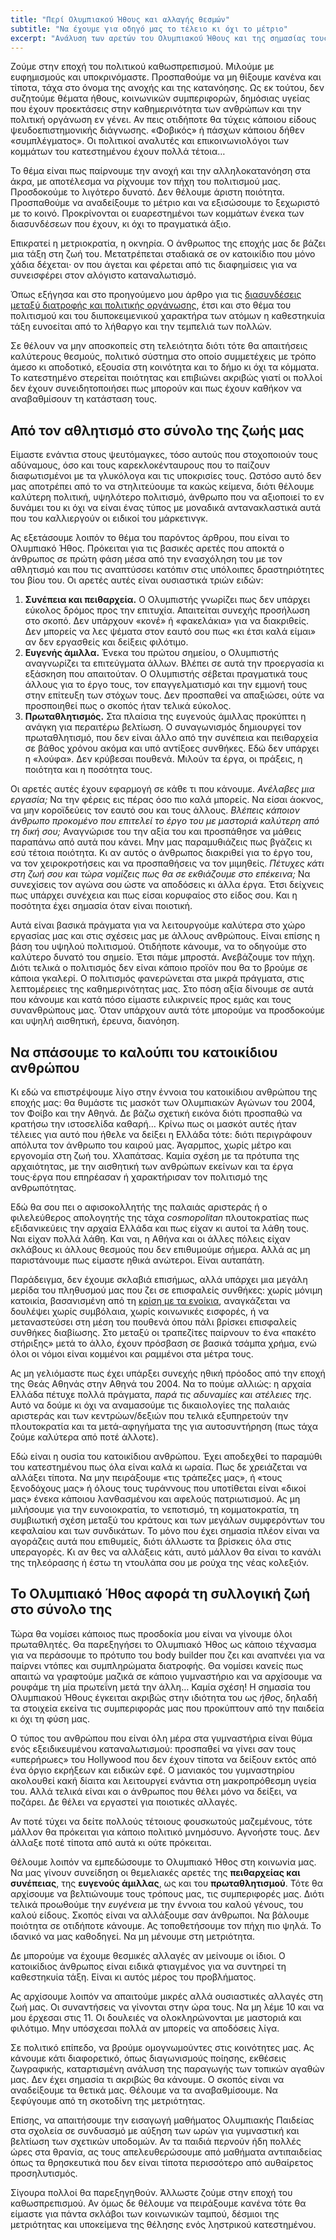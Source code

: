 ```yaml
---
title: "Περί Ολυμπιακού Ήθους και αλλαγής θεσμών"
subtitle: "Να έχουμε για οδηγό μας το τέλειο κι όχι το μέτριο"
excerpt: "Ανάλυση των αρετών του Ολυμπιακού Ήθους και της σημασίας τους για την απαιτούμενη αναθέσμιση."
---
```


Ζούμε στην εποχή του πολιτικού καθωσπρεπισμού.  Μιλούμε με ευφημισμούς
και υποκρινόμαστε.  Προσπαθούμε να μη θίξουμε κανένα και τίποτα, τάχα
στο όνομα της ανοχής και της κατανόησης.  Ως εκ τούτου, δεν συζητούμε
θέματα ήθους, κοινωνικών συμπεριφορών, δημόσιας υγείας που έχουν
προεκτάσεις στην καθημερινότητα των ανθρώπων και την πολιτική οργάνωση
εν γένει.  Αν πεις οτιδήποτε θα τύχεις κάποιου είδους ψευδοεπιστημονικής
διάγνωσης.  «Φοβικός» ή πάσχων κάποιου δήθεν «συμπλέγματος».  Οι
πολιτικοί αναλυτές και επικοινωνιολόγοι των κομμάτων του κατεστημένου
έχουν πολλά τέτοια…

Το θέμα είναι πως παίρνουμε την ανοχή και την αλληλοκατανόηση στα άκρα,
με αποτέλεσμα να ρίχνουμε τον πήχη του πολιτισμού μας.  Προσδοκούμε το
λιγότερο δυνατό.  Δεν θέλουμε άριστη ποιότητα.  Προσπαθούμε να
αναδείξουμε το μέτριο και να εξισώσουμε το ξεχωριστό με το κοινό.
Προκρίνονται οι ευαρεστημένοι των κομμάτων ένεκα των διασυνδέσεων που
έχουν, κι όχι το πραγματικά άξιο.

Επικρατεί η μετριοκρατία, η οκνηρία.  Ο άνθρωπος της εποχής μας δε
βάζει μια τάξη στη ζωή του.  Μετατρέπεται σταδιακά σε ον κατοικίδιο που
μόνο χάδια δέχεται· ον που άγεται και φέρεται από τις διαφημίσεις για να
συνεισφέρει στον αλόγιστο καταναλωτισμό.

Όπως εξήγησα και στο προηγούμενο μου άρθρο για τις [διασυνδέσεις μεταξύ
διατροφής και πολιτικής οργάνωσης](https://protesilaos.com/greek/2018-12-20-diet-politics/),
έτσι και στο θέμα του πολιτισμού και του διυποκειμενικού χαρακτήρα των
ατόμων η καθεστηκυία τάξη ευνοείται από το λήθαργο και την τεμπελιά των
πολλών.

Σε θέλουν να μην αποσκοπείς στη τελειότητα διότι τότε θα απαιτήσεις
καλύτερους θεσμούς, πολιτικό σύστημα στο οποίο συμμετέχεις με τρόπο
άμεσο κι αποδοτικό, εξουσία στη κοινότητα και το δήμο κι όχι τα κόμματα.
Το κατεστημένο στερείται ποιότητας και επιβιώνει ακριβώς γιατί οι πολλοί
δεν έχουν συνειδητοποιήσει πως μπορούν και πως έχουν καθήκον να
αναβαθμίσουν τη κατάσταση τους.

## Από τον αθλητισμό στο σύνολο της ζωής μας

Είμαστε ενάντια στους ψευτόμαγκες, τόσο αυτούς που στοχοποιούν τους
αδύναμους, όσο και τους καρεκλοκένταυρους που το παίζουν διαφωτισμένοι
με τα γλυκόλογα και τις υποκρισίες τους.  Ωστόσο αυτό δεν μας αποτρέπει
από το να στηλιτεύουμε τα κακώς κείμενα, διότι θέλουμε καλύτερη
πολιτική, υψηλότερο πολιτισμό, άνθρωπο που να αξιοποιεί το εν δυνάμει
του κι όχι να είναι ένας τύπος με μοναδικά αντανακλαστικά αυτά που του
καλλιεργούν οι ειδικοί του μάρκετινγκ.

Ας εξετάσουμε λοιπόν το θέμα του παρόντος άρθρου, που είναι το Ολυμπιακό
Ήθος.  Πρόκειται για τις βασικές αρετές που αποκτά ο άνθρωπος σε πρώτη
φάση μέσα από την ενασχόληση του με τον αθλητισμό και που τις αναπτύσσει
κατόπιν στις υπόλοιπες δραστηριότητες του βίου του.  Οι αρετές αυτές
είναι ουσιαστικά τριών ειδών:

1. **Συνέπεια και πειθαρχεία.** Ο Ολυμπιστής γνωρίζει πως δεν υπάρχει
   εύκολος δρόμος προς την επιτυχία.  Απαιτείται συνεχής προσήλωση στο
   σκοπό.  Δεν υπάρχουν «κονέ» ή «φακελάκια» για να διακριθείς.  Δεν
   μπορείς να λες ψέματα στον εαυτό σου πως «κι έτσι καλά είμαι» αν δεν
   εργασθείς και δείξεις φιλότιμο.
2. **Ευγενής άμιλλα.** Ένεκα του πρώτου σημείου, ο Ολυμπιστής
   αναγνωρίζει τα επιτεύγματα άλλων.  Βλέπει σε αυτά την προεργασία κι
   εξάσκηση που απαιτούταν.  Ο Ολυμπιστής σέβεται πραγματικά τους άλλους
   για το έργο τους, τον επαγγελματισμό και την εμμονή τους στην
   επίτευξη των στόχων τους.  Δεν προσπαθεί να απαξιώσει, ούτε να
   προσποιηθεί πως ο σκοπός ήταν τελικά εύκολος.
3. **Πρωταθλητισμός.** Στα πλαίσια της ευγενούς άμιλλας προκύπτει
   η ανάγκη για περαιτέρω βελτίωση.  Ο συναγωνισμός δημιουργεί τον
   πρωταθλητισμό, που δεν είναι άλλο από την συνέπεια και πειθαρχεία σε
   βάθος χρόνου ακόμα και υπό αντίξοες συνθήκες.  Εδώ δεν υπάρχει
   η «λούφα».  Δεν κρύβεσαι πουθενά.  Μιλούν τα έργα, οι πράξεις,
   η ποιότητα και η ποσότητα τους.

Οι αρετές αυτές έχουν εφαρμογή σε κάθε τι που κάνουμε.  _Ανέλαβες μια
εργασία;_  Να την φέρεις εις πέρας όσο πιο καλά μπορείς.  Να είσαι
άοκνος, να μην κοροϊδεύεις τον εαυτό σου και τους άλλους.  _Βλέπεις
κάποιον άνθρωπο προκομένο που επιτελεί το έργο του με μαστοριά καλύτερη
από τη δική σου;_  Αναγνώρισε του την αξία του και προσπάθησε να μάθεις
παραπάνω από αυτά που κάνει.  Μην μας παραμυθιάζεις πως βγάζεις κι εσύ
τέτοια ποιότητα.  Κι αν αυτός ο άνθρωπος διακριθεί για το έργο του, να
τον χειροκροτήσεις και να προσπαθήσεις να τον μιμηθείς.  _Πέτυχες κάτι
στη ζωή σου και τώρα νομίζεις πως θα σε εκθιάζουμε στο επέκεινα;_  Να
συνεχίσεις τον αγώνα σου ώστε να αποδόσεις κι άλλα έργα.  Έτσι δείχνεις
πως υπάρχει συνέχεια και πως είσαι κορυφαίος στο είδος σου.  Και
η ποσότητα έχει σημασία όταν είναι ποιοτική.

Αυτά είναι βασικά πράγματα για να λειτουργούμε καλύτερα στο χώρο
εργασίας μας και στις σχέσεις μας με άλλους ανθρώπους.  Είναι επίσης
η βάση του υψηλού πολιτισμού.  Οτιδήποτε κάνουμε, να το οδηγούμε στο
καλύτερο δυνατό του σημείο.  Έτσι πάμε μπροστά.  Ανεβάζουμε τον πήχη.
Διότι τελικά ο πολιτισμός δεν είναι κάποιο προϊόν που θα το βρούμε σε
κάποια γκαλερί.  Ο πολιτισμός φανερώνεται στα μικρά πράγματα, στις
λεπτομέρειες της καθημερινότητας μας.  Στο πόση αξία δίνουμε σε αυτά που
κάνουμε και κατά πόσο είμαστε ειλικρινείς προς εμάς και τους
συνανθρώπους μας.  Όταν υπάρχουν αυτά τότε μπορούμε να προσδοκούμε και
υψηλή αισθητική, έρευνα, διανόηση.

## Να σπάσουμε το καλούπι του κατοικίδιου ανθρώπου

Κι εδώ να επιστρέψουμε λίγο στην έννοια του κατοικίδιου ανθρώπου της
εποχής μας: θα θυμάστε τις μασκότ των Ολυμπιακών Αγώνων του 2004, τον
Φοίβο και την Αθηνά.  Δε βάζω σχετική εικόνα διότι προσπαθώ να κρατήσω
την ιστοσελίδα καθαρή…  Κρίνω πως οι μασκότ αυτές ήταν τέλειες για αυτό
που ήθελε να δείξει η Ελλάδα τότε: διότι περιγράφουν απόλυτα τον άνθρωπο
του καιρού μας.  Άγαρμπος, χωρίς μέτρο και εργονομία στη ζωή του.
Χλαπάτσας.  Καμία σχέση με τα πρότυπα της αρχαιότητας, με την αισθητική
των ανθρώπων εκείνων και τα έργα τους·έργα που επηρέασαν ή χαρακτήρισαν
τον πολιτισμό της ανθρωπότητας.

Εδώ θα σου πει ο αφισοκολλητής της παλαιάς αριστεράς ή ο φιλελεύθερος
απολογητής της τάχα _cosmopolitan_ πλουτοκρατίας πως εξιδανικεύεις την
αρχαία Ελλάδα και πως είχαν κι αυτοί τα λάθη τους.  Ναι είχαν πολλά
λάθη.  Και ναι, η Αθήνα και οι άλλες πόλεις είχαν σκλάβους κι άλλους
θεσμούς που δεν επιθυμούμε σήμερα.  Αλλά ας μη παριστάνουμε πως είμαστε
ηθικά ανώτεροι.  Είναι αυταπάτη.

Παράδειγμα, δεν έχουμε σκλαβιά επισήμως, αλλά υπάρχει μια μεγάλη μερίδα
του πληθυσμού μας που ζει σε επισφαλείς συνθήκες: χωρίς μόνιμη κατοικία,
βασανισμένη από τη [κρίση με τα
ενοίκια](https://protesilaos.com/greek/2018-11-27-decentralisation-urbanisation/), αναγκάζεται
να δουλέψει χωρίς συμβόλαια, χωρίς κοινωνικές εισφορές, ή να
μεταναστεύσει στη μέση του πουθενά όπου πάλι βρίσκει επισφαλείς συνθήκες
διαβίωσης.  Στο μεταξύ οι τραπεζίτες παίρνουν το ένα «πακέτο στήριξης»
μετά το άλλο, έχουν πρόσβαση σε βασικά τσάμπα χρήμα, ενώ όλοι οι νόμοι
είναι κομμένοι και ραμμένοι στα μέτρα τους.

Ας μη γελιόμαστε πως έχει υπάρξει συνεχής ηθική πρόοδος από την εποχή
της Θεάς Αθηνάς στην Αθηνά του 2004.  Να το πούμε αλλιώς: η αρχαία
Ελλάδα πέτυχε πολλά πράγματα, _παρά τις αδυναμίες και ατέλειες της_.
Αυτό να δούμε κι όχι να αναμασούμε τις δικαιολογίες της παλαιάς
αριστεράς και των κεντρώων/δεξιών που τελικά εξυπηρετούν την
πλουτοκρατία και τα μετά-αφηγήματα της για αυτοσυντήρηση (πως τάχα ζούμε
καλύτερα από ποτέ άλλοτε).

Εδώ είναι η ουσία του κατοικίδιου ανθρώπου.  Έχει αποδεχθεί το παραμύθι
του κατεστημένου πως όλα είναι καλά κι ωραία.  Πως δε χρειάζεται να
αλλάξει τίποτα.  Να μην πειράξουμε «τις τράπεζες μας», ή «τους
ξενοδόχους μας» ή όλους τους τυράννους που υποτίθεται είναι «δικοί μας»
ένεκα κάποιου λανθασμένου και αφελούς πατριωτισμού.  Ας μη μιλήσουμε για
την ευνοιοκρατία, το νεποτισμό, τη κομματοκρατία, τη συμβιωτική σχέση
μεταξύ του κράτους και των μεγάλων συμφερόντων του κεφαλαίου και των
συνδικάτων.  Το μόνο που έχει σημασία πλέον είναι να αγοράζεις αυτά που
επιθυμείς, διότι άλλωστε τα βρίσκεις όλα στις υπεραγορές.  Κι αν θες να
αλλάξεις κάτι, αυτό μάλλον θα είναι το κανάλι της τηλεόρασης ή έστω τη
ντουλάπα σου με ρούχα της νέας κολεξιόν.

## Το Ολυμπιακό Ήθος αφορά τη συλλογική ζωή στο σύνολο της

Τώρα θα νομίσει κάποιος πως προσδοκία μου είναι να γίνουμε όλοι
πρωταθλητές.  Θα παρεξηγήσει το Ολυμπιακό Ήθος ως κάποιο τέχνασμα για να
περάσουμε το πρότυπο του body builder που ζει και αναπνέει για να
παίρνει ντόπες και συμπληρώματα διατροφής.  Θα νομίσει κανείς πως απαιτώ
να γραφτούμε μαζικά σε κάποιο γυμναστήριο και να αρχίσουμε να ρουφάμε τη
μία πρωτεΐνη μετά την άλλη…  Καμία σχέση!  Η σημασία του Ολυμπιακού
Ήθους έγκειται ακριβώς στην ιδιότητα του ως _ήθος_, δηλαδή τα στοιχεία
εκείνα τις συμπεριφοράς μας που προκύπτουν από την παιδεία κι όχι τη
φύση μας.

Ο τύπος του ανθρώπου που είναι όλη μέρα στα γυμναστήρια είναι θύμα ενός
εξειδικευμένου καταναλωτισμού: προσπαθεί να γίνει σαν τους «υπερήρωες»
του Hollywood που δεν έχουν τίποτα να δείξουν εκτός από ένα όργιο
εκρήξεων και ειδικών εφέ.  Ο μανιακός του γυμναστηρίου ακολουθεί κακή
δίαιτα και λειτουργεί ενάντια στη μακροπρόθεσμη υγεία του.  Αλλά τελικά
είναι και ο άνθρωπος που θέλει μόνο να δείξει, να ποζάρει.  Δε θέλει να
εργαστεί για ποιοτικές αλλαγές.

Αν ποτέ τύχει να δείτε πολλούς τέτοιους φουσκωτούς μαζεμένους, τότε
μάλλον θα πρόκειται για κάποιο πολιτικό μνημόσυνο.  Αγνοήστε τους.  Δεν
άλλαξε ποτέ τίποτα από αυτά κι ούτε πρόκειται.

Θέλουμε λοιπόν να εμπεδώσουμε το Ολυμπιακό Ήθος στη κοινωνία μας.  Να
μας γίνουν συνείδηση οι θεμελιακές αρετές της **πειθαρχείας και
συνέπειας**, της **ευγενούς άμιλλας**, ως και του **πρωταθλητισμού**.
Τότε θα αρχίσουμε να βελτιώνουμε τους τρόπους μας, τις συμπεριφορές μας.
Διότι τελικά προωθούμε την _ευγένεια_ με την έννοια του καλού γένους,
του καλού είδους.  Σκοπός είναι να αλλάξουμε σαν άνθρωποι.  Να βάλουμε
ποιότητα σε οτιδήποτε κάνουμε.  Ας τοποθετήσουμε τον πήχη πιο ψηλά.  Το
ιδανικό να μας καθοδηγεί.  Να μη μένουμε στη μετριότητα.

Δε μπορούμε να έχουμε θεσμικές αλλαγές αν μείνουμε οι ίδιοι.
Ο κατοικίδιος άνθρωπος είναι ειδικά φτιαγμένος για να συντηρεί τη
καθεστηκυία τάξη.  Είναι κι αυτός μέρος του προβλήματος.

Ας αρχίσουμε λοιπόν να απαιτούμε μικρές αλλά ουσιαστικές αλλαγές στη ζωή
μας.  Οι συναντήσεις να γίνονται στην ώρα τους.  Να μη λέμε 10 και να
μου έρχεσαι στις 11.  Οι δουλειές να ολοκληρώνονται με μαστοριά και
φιλότιμο.  Μην υπόσχεσαι πολλά αν μπορείς να αποδόσεις λίγα.

Σε πολιτικό επίπεδο, να βρούμε ομογνωμούντες στις κοινότητες μας.  Ας
κάνουμε κάτι διαφορετικό, όπως διαγωνισμούς ποίησης, εκθέσεις
ζωγραφικής, καταρτισμένη ανάλυση της παραγωγής των τοπικών αγαθών μας.
Δεν έχει σημασία τι ακριβώς θα κάνουμε.  Ο σκοπός είναι να αναδείξουμε
τα θετικά μας.  Θέλουμε να τα αναβαθμίσουμε.  Να ξεφύγουμε από τη
σκοτοδίνη της μετριότητας.

Επίσης, να απαιτήσουμε την εισαγωγή μαθήματος Ολυμπιακής Παιδείας στα
σχολεία σε συνδυασμό με αύξηση των ωρών για γυμναστική και βελτίωση των
σχετικών υποδομών.  Αν τα παιδιά περνούν ήδη πολλές ώρες στα θρανία, ας
τους απελευθερώσουμε από μαθήματα αντιπαιδείας όπως τα θρησκευτικά που
δεν είναι τίποτα περισσότερο από αυθαίρετος προσηλυτισμός.

Σίγουρα πολλοί θα παρεξηγηθούν.  Άλλωστε ζούμε στην εποχή του
καθωσπρεπισμού.  Αν όμως δε θέλουμε να πειράξουμε κανένα τότε θα είμαστε
για πάντα σκλάβοι των κοινωνικών ταμπού, δέσμιοι της μετριότητας και
υποκείμενα της θέλησης ενός ληστρικού κατεστημένου.

